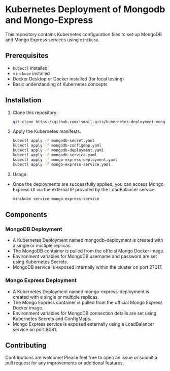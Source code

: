 # Kubernetes Deployment of Mongodb and Mongo-Express

This repository contains Kubernetes configuration files to set up MongoDB and Mongo Express services using `minikube`.

## Prerequisites

- `kubectl` installed
- `minikube` installed
- Docker Desktop or Docker installed (for local testing)
- Basic understanding of Kubernetes concepts

## Installation

1. Clone this repository:

   ```bash
   git clone https://github.com/ismail-gits/kubernetes-deployment-mongodb-mongo-express.git
   
2. Apply the Kubernetes manifests:

    ```bash
    kubectl apply -f mongodb-secret.yaml
    kubectl apply -f mongodb-configmap.yaml
    kubectl apply -f mongodb-deployment.yaml
    kubectl apply -f mongodb-service.yaml
    kubectl apply -f mongo-express-deployment.yaml
    kubectl apply -f mongo-express-service.yaml

3. Usage:
- Once the deployments are successfully applied, you can access Mongo Express UI via the external IP provided by the LoadBalancer service.

    ```bash
    minikube service mongo-express-service

## Components

### MongoDB Deployment
- A Kubernetes Deployment named mongodb-deployment is created with a single or multiple replicas.
- The MongoDB container is pulled from the official Mongo Docker image.
- Environment variables for MongoDB username and password are set using Kubernetes Secrets.
- MongoDB service is exposed internally within the cluster on port 27017.

### Mongo Express Deployment
- A Kubernetes Deployment named mongo-express-deployment is created with a single or multiple replicas.
- The Mongo Express container is pulled from the official Mongo Express Docker image.
- Environment variables for MongoDB connection details are set using Kubernetes Secrets and ConfigMaps.
- Mongo Express service is exposed externally using a LoadBalancer service on port 8081.

## Contributing
Contributions are welcome! Please feel free to open an issue or submit a pull request for any improvements or additional features.
